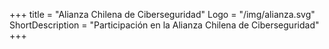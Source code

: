 +++
title = "Alianza Chilena de Ciberseguridad"
Logo = "/img/alianza.svg"
ShortDescription = "Participación en la Alianza Chilena de Ciberseguridad"
+++